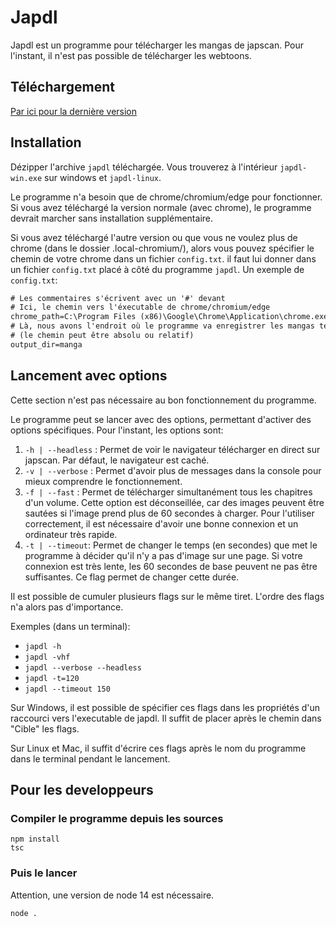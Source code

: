 # Japdl
Japdl est un programme pour télécharger les mangas de japscan. Pour l'instant, il n'est pas possible de télécharger les webtoons.

## Téléchargement
[Par ici pour la dernière version](https://github.com/Seysa/japdl/releases "Dernière version")

## Installation
Dézipper l'archive `japdl` téléchargée. Vous trouverez à l'intérieur `japdl-win.exe` sur windows et `japdl-linux`.

Le programme n'a besoin que de chrome/chromium/edge pour fonctionner. Si vous avez téléchargé la version normale (avec chrome), le programme devrait marcher sans installation supplémentaire.

Si vous avez téléchargé l'autre version ou que vous ne voulez plus de chrome (dans le dossier .local-chromium/), alors vous pouvez spécifier le chemin de votre chrome dans un fichier `config.txt`.
il faut lui donner dans un fichier `config.txt` placé à côté du programme `japdl`.
Un exemple de `config.txt`:
```txt
# Les commentaires s'écrivent avec un '#' devant
# Ici, le chemin vers l'éxecutable de chrome/chromium/edge
chrome_path=C:\Program Files (x86)\Google\Chrome\Application\chrome.exe
# Là, nous avons l'endroit où le programme va enregistrer les mangas téléchargés
# (le chemin peut être absolu ou relatif)
output_dir=manga
```

## Lancement avec options
Cette section n'est pas nécessaire au bon fonctionnement du programme.

Le programme peut se lancer avec des options, permettant d'activer des options spécifiques. Pour l'instant, les options sont:

1. `-h | --headless` : Permet de voir le navigateur télécharger en direct sur japscan. Par défaut, le navigateur est caché.
2. `-v | --verbose` : Permet d'avoir plus de messages dans la console pour mieux comprendre le fonctionnement.
3. `-f | --fast` : Permet de télécharger simultanément tous les chapitres d'un volume. Cette option est déconseillée, car des images peuvent être sautées si l'image prend plus de 60 secondes à charger. Pour l'utiliser correctement, il est nécessaire d'avoir une bonne connexion et un ordinateur très rapide.
4. `-t | --timeout`: Permet de changer le temps (en secondes) que met le programme à décider qu'il n'y a pas d'image sur une page. Si votre connexion est très lente, les 60 secondes de base peuvent ne pas être suffisantes. Ce flag permet de changer cette durée.

Il est possible de cumuler plusieurs flags sur le même tiret. L'ordre des flags n'a alors pas d'importance.

Exemples (dans un terminal):
- `japdl -h`
- `japdl -vhf`
- `japdl --verbose --headless`
- `japdl -t=120`
- `japdl --timeout 150`

Sur Windows, il est possible de spécifier ces flags dans les propriétés d'un raccourci vers l'executable de japdl. Il suffit de placer après le chemin dans "Cible" les flags.

Sur Linux et Mac, il suffit d'écrire ces flags après le nom du programme dans le terminal pendant le lancement.

## Pour les developpeurs
### Compiler le programme depuis les sources
```
npm install
tsc
```
### Puis le lancer
Attention, une version de node 14 est nécessaire.
```
node .
```
